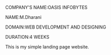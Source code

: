 COMPANY'S NAME:OASIS INFOBYTES

NAME:M.Dharani

DOMAIN:WEB DEVELOPMENT AND DESIGNING 

DURATION:4 WEEKS

This is my simple landing page website.
